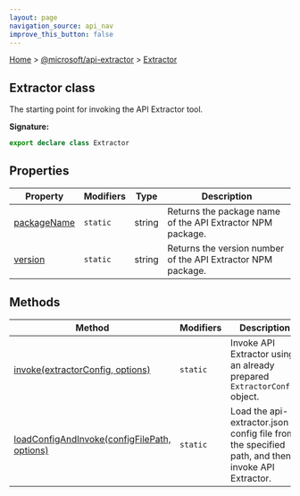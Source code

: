 ```yaml
---
layout: page
navigation_source: api_nav
improve_this_button: false
---
```



[Home](./index.md) &gt; [@microsoft/api-extractor](./api-extractor.md) &gt; [Extractor](./api-extractor.extractor.md)

## Extractor class

The starting point for invoking the API Extractor tool.

<b>Signature:</b>

```typescript
export declare class Extractor
```

## Properties

|  Property | Modifiers | Type | Description |
|  --- | --- | --- | --- |
|  [packageName](./api-extractor.extractor.packagename.md) | <code>static</code> | string | Returns the package name of the API Extractor NPM package. |
|  [version](./api-extractor.extractor.version.md) | <code>static</code> | string | Returns the version number of the API Extractor NPM package. |

## Methods

|  Method | Modifiers | Description |
|  --- | --- | --- |
|  [invoke(extractorConfig, options)](./api-extractor.extractor.invoke.md) | <code>static</code> | Invoke API Extractor using an already prepared <code>ExtractorConfig</code> object. |
|  [loadConfigAndInvoke(configFilePath, options)](./api-extractor.extractor.loadconfigandinvoke.md) | <code>static</code> | Load the api-extractor.json config file from the specified path, and then invoke API Extractor. |
